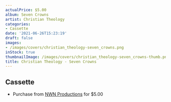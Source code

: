 ```yaml
---
actualPrice: $5.00
album: Seven Crowns
artist: Christian Theology
categories:
- Cassette
date: '2021-06-26T15:23:19'
draft: false
images:
- /images/covers/christian_theology-seven_crowns.png
inStock: true
thumbnailImage: /images/covers/christian_theology-seven_crowns-thumb.png
title: Christian Theology - Seven Crowns
---
```


## Cassette
* Purchase from [NWN Productions](http://shop.nwnprod.com/index.php?route=product/product&path=73&product_id=624&sort=pd.name&order=ASC) for $5.00
